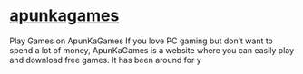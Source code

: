 # [apunkagames](https://apunkagamespro.com/)
Play Games on ApunKaGames  If you love PC gaming but don’t want to spend a lot of money, ApunKaGames is a website where you can easily play and download free games. It has been around for y
